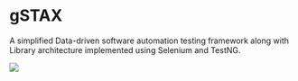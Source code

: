 # gSTAX

A simplified Data-driven software automation testing framework along with Library architecture implemented using Selenium and TestNG.


[![](https://jitpack.io/v/gscaria1/gSTAX.svg)](https://jitpack.io/#gscaria1/gSTAX)
